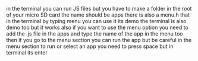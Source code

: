 in the terminal you can run JS files but you have to make a folder in the root of your micro SD card the name should be apps
there is also a menu.h that in the terminal by typing menu you can use it its demo 
the terminal is also demo too but it works
also if you want to use the menu option you need to add the .js file in the apps and type the name of the app in the menu too then if you go to the menu section you can run the app but be careful in the menu section to run or select an app you need to press space but in terminal its enter

